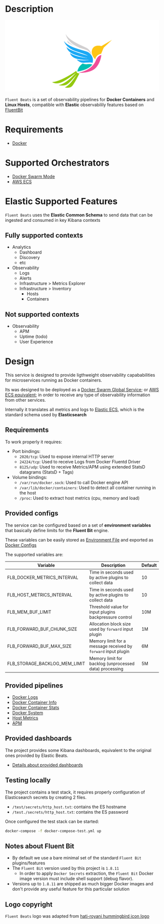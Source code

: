 # Description


![Fluent Beats](/docs/img/logo/logo-small.svg "logo")

`Fluent Beats` is a set of observability pipelines for **Docker Containers** and **Linux Hosts**, compatible with **Elastic** observabilily features based on [FluentBit](https://fluentbit.io/)


# Requirements

* [Docker](www.docker.com)

# Supported Orchestrators
- [Docker Swarm Mode](https://docs.docker.com/engine/swarm/)
- [AWS ECS](https://docs.aws.amazon.com/ecs/)

# Elastic Supported Features

`Fluent Beats` uses the **Elastic Common Schema** to send data that can be ingested and consumed in key Kibana contexts

## Fully supported contexts

- Analytics
  - Dashboard
  - Discovery
  - etc
- Observability
  - Logs
  - Alerts
  - Infrastructure > Metrics Explorer
  - Infrastructure > Inventory
    - Hosts
    - Containers
## Not supported contexts
- Observability
  - APM
  - Uptime (todo)
  - User Experience

# Design

This service is designed to provide ligthweight observability capababilities for microservices running as Docker containers.

Its was designed to be deployed as a [Docker Swarm Global Service](https://docs.docker.com/engine/swarm/services/#replicated-or-global-services); or [AWS ECS equivalent](https://docs.aws.amazon.com/AmazonECS/latest/developerguide/ecs_services.html#service_scheduler_daemon); in order to receive any type of observability information from other services.

Internally it translates all metrics and logs to [Elastic ECS](https://www.elastic.co/guide/en/ecs/current/index.html), which is the standard schema used by **Elasticsearch**

## Requirements

To work properly it requires:

* Port bindings:
    * `2020/tcp`: Used to expose internal HTTP server
    * `24224/tcp`: Used to receive Logs from Docker Fluentd Driver
    * `8125/udp`: Used to receive Metrics/APM using extended StatsD datagrams (StatsD  + Tags)
* Volume bindings:
    * `/var/run/docker.sock`: Used to call Docker engine API
    * `/var/lib/docker/containers`: Used to detect all container running in the host
    * `/proc`: Used to extract host metrics (cpu, memory and load)

## Provided configs

The service can be configured based on a set of **environment variables** that basically define limits for the **Fluent Bit** engine.

These variables can be easily stored as [Environment File](https://docs.docker.com/compose/environment-variables/env-file/) and exported as [Docker Configs](https://docs.docker.com/engine/swarm/configs/)

The supported variables are:

 Variable                      | Description                                                                                    | Default
-------------------------------|------------------------------------------------------------------------------------------------|------------------
 FLB_DOCKER_METRICS_INTERVAL   | Time in seconds used by active plugins to collect data                                         | 10
 FLB_HOST_METRICS_INTERVAL     | Time in seconds used by active plugins to collect data                                         | 10
 FLB_MEM_BUF_LIMIT             | Threshold value for input plugins backpressure control                                         | 10M
 FLB_FORWARD_BUF_CHUNK_SIZE    | Allocation block size used by `forward` input plugin                                           | 1M
 FLB_FORWARD_BUF_MAX_SIZE      | Memory limit for a message received by `forward` input plugin                                  | 6M
 FLB_STORAGE_BACKLOG_MEM_LIMIT | Memory limit for backlog (unprocessed data) processing                                         | 5M

## Provided pipelines

- [Docker Logs](https://github.com/fluent-beats/fluent-beats/blob/master/docs/pipelines/docker-logs.md)
- [Docker Container Info](https://github.com/fluent-beats/fluent-beats/blob/master/docs/pipelines/docker-info.md)
- [Docker Container Stats](https://github.com/fluent-beats/fluent-beats/blob/master/docs/pipelines/docker-stats.md)
- [Docker System](https://github.com/fluent-beats/fluent-beats/blob/master/docs/pipelines/docker-system.md)
- [Host Metrics](https://github.com/fluent-beats/fluent-beats/blob/master/docs/pipelines/host.md)
- [APM](https://github.com/fluent-beats/fluent-beats/blob/master/docs/pipelines/apm.md)

## Provided dashboards

The project provides some Kibana dashboards, equivalent to the original ones provided by Elastic Beats.

- [Details about provided dashboards](https://github.com/fluent-beats/fluent-beats/blob/master/assets/README.md)


## Testing locally

The project contains a test stack, it requires properly configuration of Elasticsearch secrets by creating 2 files.

- `/test/secrets/http_host.txt`: contains the ES hostname
- `/test./secrets/http_host.txt`: contains the ES password

Once configured the test stack can be started:

``` bash
docker-compose -f docker-compose-test.yml up
```

## Notes about Fluent Bit

- By default we use a bare minimal set of the standard `Fluent Bit` plugins/features
- The `Fluent Bit` version used by this project is `1.8.11`
  - In order to apply `Docker Secrets` extraction, the `Fluent Bit` Docker image version must include shell support (debug flavor).
- Versions up to `1.8.11` are shipped as much bigger Docker images and don't provide any useful feature for this particular solution


## Logo copyright

`Fluent Beats` logo was adapted from [hati-royani hummingbird icon logo](https://www.vecteezy.com/vector-art/604578-hummingbird-icon-logo-and-symbols-template-vector)



